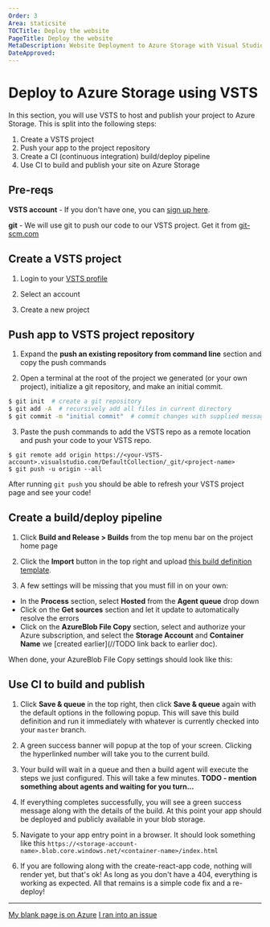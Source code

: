```yaml
---
Order: 3
Area: staticsite
TOCTitle: Deploy the website
PageTitle: Deploy the website
MetaDescription: Website Deployment to Azure Storage with Visual Studio Code
DateApproved:
---
```

# Deploy to Azure Storage using VSTS

In this section, you will use VSTS to host and publish your project to Azure Storage. This is split into the following steps:

1. Create a VSTS project
2. Push your app to the project repository
3. Create a CI (continuous integration) build/deploy pipeline
4. Use CI to build and publish your site on Azure Storage

## Pre-reqs
**VSTS account** - If you don't have one, you can [sign up here](https://www.visualstudio.com/team-services/).

**git** - We will use git to push our code to our VSTS project.
Get it from [git-scm.com](https://git-scm.com/downloads)

## Create a VSTS project

1. Login to your [VSTS profile](http://app.vsaex.visualstudio.com)

2. Select an account

3. Create a new project

## Push app to VSTS project repository

1. Expand the **push an existing repository from command line** section and copy the push commands

2. Open a terminal at the root of the project we generated (or your own project), initialize a git repository, and make an initial commit.

```bash
$ git init  # create a git repository
$ git add -A  # recursively add all files in current directory
$ git commit -m "initial commit"  # commit changes with supplied message
```

3. Paste the push commands to add the VSTS repo as a remote location and push your code to your VSTS repo.

```
$ git remote add origin https://<your-VSTS-account>.visualstudio.com/DefaultCollection/_git/<project-name>
$ git push -u origin --all
```

After running `git push` you should be able to refresh your VSTS project page and see your code!

## Create a build/deploy pipeline

1. Click **Build and Release > Builds** from the top menu bar on the project home page

2. Click the **Import** button in the top right and upload [this build definition template](https://raw.githubusercontent.com/bowdenk7/React-VSTS-build-definition/master/storage-deploy.json).

3. A few settings will be missing that you must fill in on your own:
- In the **Process** section, select **Hosted** from the **Agent queue** drop down
- Click on the **Get sources** section and let it update to automatically resolve the errors
- Click on the **AzureBlob File Copy** section, select and authorize your Azure subscription, and select the **Storage Account** and **Container Name** we [created earlier](//TODO link back to earlier doc).

When done, your AzureBlob File Copy settings should look like this:

## Use CI to build and publish

1. Click **Save & queue** in the top right, then click **Save & queue** again with the default options in the following popup.
This will save this build definition and run it immediately with whatever is currently checked into your `master` branch.

2. A green success banner will popup at the top of your screen.
Clicking the hyperlinked number will take you to the current build.

3. Your build will wait in a queue and then a build agent will execute the steps we just configured.
This will take a few minutes.
**TODO - mention something about agents and waiting for you turn...**

4. If everything completes successfully, you will see a green success message along with the details of the build.
At this point your app should be deployed and publicly available in your blob storage.

5. Navigate to your app entry point in a browser.
It should look something like this `https://<storage-account-name>.blob.core.windows.net/<container-name>/index.html`

6. If you are following along with the create-react-app code, nothing will render yet, but that's ok!
As long as you don't have a 404, everything is working as expected.
All that remains is a simple code fix and a re-deploy!
----

<a class="tutorial-next-btn" href="/tutorials/static-website/tailing-logs">My blank page is on Azure</a> <a class="tutorial-feedback-btn" onclick="reportIssue('node-deployment-staticwebsite', 'deploy-VSTS')" href="javascript:void(0)">I ran into an issue</a>
